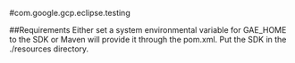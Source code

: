 #com.google.gcp.eclipse.testing

##Requirements
Either set a system environmental variable for GAE_HOME to the SDK or Maven will provide it through the pom.xml. 
Put the SDK in the ./resources directory.
